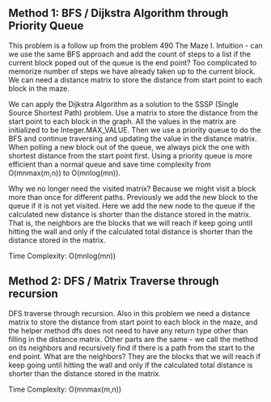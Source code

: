 ## Method 1: BFS / Dijkstra Algorithm through Priority Queue

This problem is a follow up from the problem 490 The Maze I. Intuition - can we use the same BFS approach and add the count of steps to a list if the current block poped out of the queue is the end point? Too complicated to memorize number of steps we have already taken up to the current
block. We can need a distance matrix to store the distance from start point to each block in the maze.

We can apply the Dijkstra Algorithm as a solution to the SSSP (Single Source Shortest Path) problem. Use a matrix to store the distance from the start point to each block in the graph. All the values in the matrix are initialized to be Integer.MAX_VALUE. Then we use a priority queue to do the BFS and continue traversing and updating the value in the distance matrix. When polling a new block out of the queue, we always pick the one with shortest distance from the start point first. Using a priority queue is more efficient than a normal queue and save time complexity from O(mnmax(m,n)) to O(mnlog(mn)). 

Why we no longer need the visited matrix? Because we might visit a block more than once for different paths. Previously we add the new block to the queue if it is not yet visited. Here we add the new node to the queue if the calculated new distance is shorter than the distance stored in the matrix. That is, the neighbors are the blocks that we will reach if keep going until hitting the wall and only if the calculated total distance is shorter than the distance stored in the matrix.

Time Complexity: O(mnlog(mn))

## Method 2: DFS / Matrix Traverse through recursion

DFS traverse through recursion. Also in this problem we need a distance matrix to store the distance from start point to each block in the maze, and the helper method dfs does not need to have any return type other than filling in the distance matrix. Other parts are the same - we call the method on its neighbors and recursively find if there is a path from the start to the end point. What are the neighbors? They are the blocks that we will reach if keep going until hitting the wall and only if the calculated total distance is shorter than the distance stored in the matrix.

Time Complexity: O(mnmax(m,n))
